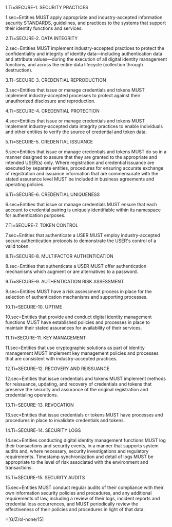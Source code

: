 
1.Ti=SECURE-1. SECURITY PRACTICES

1.sec=Entities MUST apply appropriate and industry-accepted information security STANDARDS, guidelines, and practices to the systems that support their identity functions and services.

2.Ti=SECURE-2. DATA INTEGRITY

2.sec=Entities MUST implement industry-accepted practices to protect the confidentiality and integrity of identity data—including authentication data and attribute values—during the execution of all digital identity management functions, and across the entire data lifecycle (collection through destruction).

3.Ti=SECURE-3. CREDENTIAL REPRODUCTION

3.sec=Entities that issue or manage credentials and tokens MUST implement industry-accepted processes to protect against their unauthorized disclosure and reproduction.

4.Ti=SECURE-4. CREDENTIAL PROTECTION

4.sec=Entities that issue or manage credentials and tokens MUST implement industry-accepted data integrity practices to enable individuals and other entities to verify the source of credential and token data.

5.Ti=SECURE-5. CREDENTIAL ISSUANCE

5.sec=Entities that issue or manage credentials and tokens MUST do so in a manner designed to assure that they are granted to the appropriate and intended USER(s) only. Where registration and credential issuance are executed by separate entities, procedures for ensuring accurate exchange of registration and issuance information that are commensurate with the stated assurance level MUST be included in business agreements and operating policies.

6.Ti=SECURE-6. CREDENTIAL UNIQUENESS

6.sec=Entities that issue or manage credentials MUST ensure that each account to credential pairing is uniquely identifiable within its namespace for authentication purposes.

7.Ti=SECURE-7. TOKEN CONTROL

7.sec=Entities that authenticate a USER MUST employ industry-accepted secure authentication protocols to demonstrate the USER's control of a valid token.

8.Ti=SECURE-8. MULTIFACTOR AUTHENTICATION

8.sec=Entities that authenticate a USER MUST offer authentication mechanisms which augment or are alternatives to a password.

9.Ti=SECURE-9. AUTHENTICATION RISK ASSESSMENT

9.sec=Entities MUST have a risk assessment process in place for the selection of authentication mechanisms and supporting processes.

10.Ti=SECURE-10. UPTIME

10.sec=Entities that provide and conduct digital identity management functions MUST have established policies and processes in place to maintain their stated assurances for availability of their services.

11.Ti=SECURE-11. KEY MANAGEMENT

11.sec=Entities that use cryptographic solutions as part of identity management MUST implement key management policies and processes that are consistent with industry-accepted practices.

12.Ti=SECURE-12. RECOVERY AND REISSUANCE

12.sec=Entities that issue credentials and tokens MUST implement methods for reissuance, updating, and recovery of credentials and tokens that preserve the security and assurance of the original registration and credentialing operations.

13.Ti=SECURE-13. REVOCATION

13.sec=Entities that issue credentials or tokens MUST have processes and procedures in place to invalidate credentials and tokens.

14.Ti=SECURE-14. SECURITY LOGS

14.sec=Entities conducting digital identity management functions MUST log their transactions and security events, in a manner that supports system audits and, where necessary, security investigations and regulatory requirements. Timestamp synchronization and detail of logs MUST be appropriate to the level of risk associated with the environment and transactions.

15.Ti=SECURE-15. SECURITY AUDITS

15.sec=Entities MUST conduct regular audits of their compliance with their own information security policies and procedures, and any additional requirements of law, including a review of their logs, incident reports and credential loss occurrences, and MUST periodically review the effectiveness of their policies and procedures in light of that data.

=[G/Z/ol-none/15]
